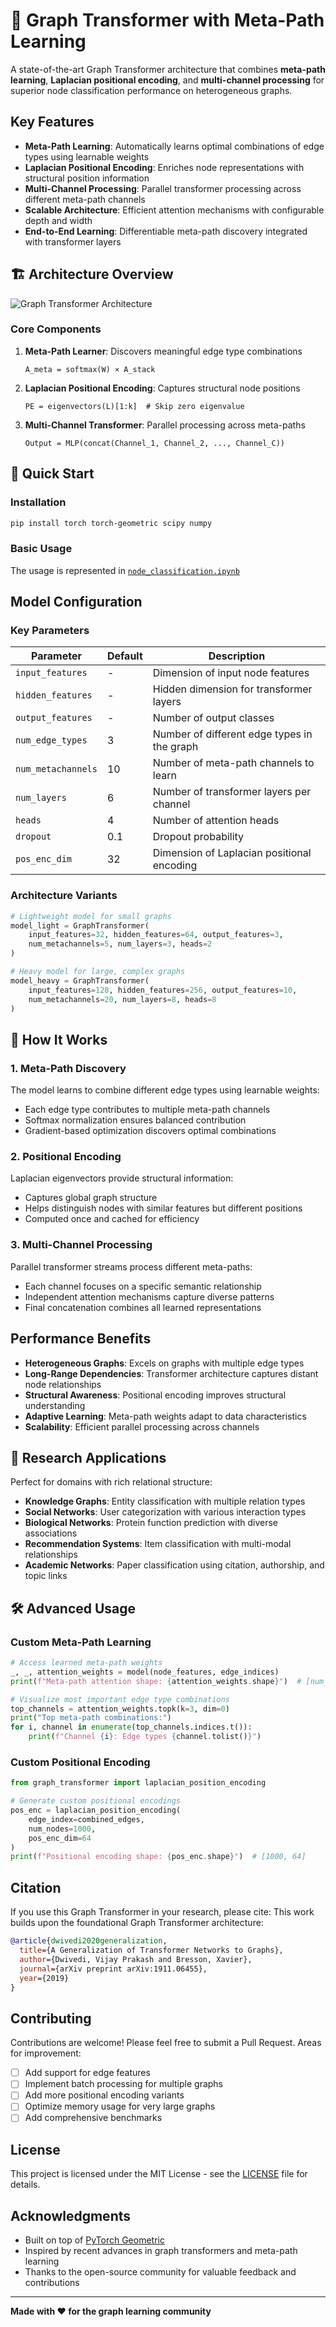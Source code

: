# 🚀 Graph Transformer with Meta-Path Learning

<!-- [![Python](https://img.shields.io/badge/Python-3.7%2B-blue)](https://www.python.org/downloads/)
[![PyTorch](https://img.shields.io/badge/PyTorch-1.9%2B-red)](https://pytorch.org/)
[![PyTorch Geometric](https://img.shields.io/badge/PyTorch%20Geometric-2.0%2B-orange)](https://pytorch-geometric.readthedocs.io/)
[![License](https://img.shields.io/badge/License-MIT-green)](LICENSE) -->

A state-of-the-art Graph Transformer architecture that combines **meta-path learning**, **Laplacian positional encoding**, and **multi-channel processing** for superior node classification performance on heterogeneous graphs.

## Key Features

- **Meta-Path Learning**: Automatically learns optimal combinations of edge types using learnable weights
- **Laplacian Positional Encoding**: Enriches node representations with structural position information
- **Multi-Channel Processing**: Parallel transformer processing across different meta-path channels
- **Scalable Architecture**: Efficient attention mechanisms with configurable depth and width
- **End-to-End Learning**: Differentiable meta-path discovery integrated with transformer layers

## 🏗️ Architecture Overview

![Graph Transformer Architecture](graph_transformer_diagram.jpg)

### Core Components

1. **Meta-Path Learner**: Discovers meaningful edge type combinations
   ```
   A_meta = softmax(W) × A_stack
   ```

2. **Laplacian Positional Encoding**: Captures structural node positions
   ```
   PE = eigenvectors(L)[1:k]  # Skip zero eigenvalue
   ```

3. **Multi-Channel Transformer**: Parallel processing across meta-paths
   ```
   Output = MLP(concat(Channel_1, Channel_2, ..., Channel_C))
   ```

## 🚀 Quick Start

### Installation

```bash
pip install torch torch-geometric scipy numpy
```

### Basic Usage
The usage is represented in [`node_classification.ipynb`](./node_classification.ipynb)


## Model Configuration

### Key Parameters

| Parameter | Default | Description |
|-----------|---------|-------------|
| `input_features` | - | Dimension of input node features |
| `hidden_features` | - | Hidden dimension for transformer layers |
| `output_features` | - | Number of output classes |
| `num_edge_types` | 3 | Number of different edge types in the graph |
| `num_metachannels` | 10 | Number of meta-path channels to learn |
| `num_layers` | 6 | Number of transformer layers per channel |
| `heads` | 4 | Number of attention heads |
| `dropout` | 0.1 | Dropout probability |
| `pos_enc_dim` | 32 | Dimension of Laplacian positional encoding |

### Architecture Variants

```python
# Lightweight model for small graphs
model_light = GraphTransformer(
    input_features=32, hidden_features=64, output_features=3,
    num_metachannels=5, num_layers=3, heads=2
)

# Heavy model for large, complex graphs
model_heavy = GraphTransformer(
    input_features=128, hidden_features=256, output_features=10,
    num_metachannels=20, num_layers=8, heads=8
)
```

## 🧠 How It Works

### 1. Meta-Path Discovery
The model learns to combine different edge types using learnable weights:
- Each edge type contributes to multiple meta-path channels
- Softmax normalization ensures balanced contribution
- Gradient-based optimization discovers optimal combinations

### 2. Positional Encoding
Laplacian eigenvectors provide structural information:
- Captures global graph structure
- Helps distinguish nodes with similar features but different positions
- Computed once and cached for efficiency

### 3. Multi-Channel Processing
Parallel transformer streams process different meta-paths:
- Each channel focuses on a specific semantic relationship
- Independent attention mechanisms capture diverse patterns
- Final concatenation combines all learned representations

## Performance Benefits

- **Heterogeneous Graphs**: Excels on graphs with multiple edge types
- **Long-Range Dependencies**: Transformer architecture captures distant node relationships  
- **Structural Awareness**: Positional encoding improves structural understanding
- **Adaptive Learning**: Meta-path weights adapt to data characteristics
- **Scalability**: Efficient parallel processing across channels

## 🔬 Research Applications

Perfect for domains with rich relational structure:
- **Knowledge Graphs**: Entity classification with multiple relation types
- **Social Networks**: User categorization with various interaction types
- **Biological Networks**: Protein function prediction with diverse associations
- **Recommendation Systems**: Item classification with multi-modal relationships
- **Academic Networks**: Paper classification using citation, authorship, and topic links

## 🛠️ Advanced Usage

### Custom Meta-Path Learning

```python
# Access learned meta-path weights
_, _, attention_weights = model(node_features, edge_indices)
print(f"Meta-path attention shape: {attention_weights.shape}")  # [num_channels, num_edge_types]

# Visualize most important edge type combinations
top_channels = attention_weights.topk(k=3, dim=0)
print("Top meta-path combinations:")
for i, channel in enumerate(top_channels.indices.t()):
    print(f"Channel {i}: Edge types {channel.tolist()}")
```

### Custom Positional Encoding

```python
from graph_transformer import laplacian_position_encoding

# Generate custom positional encodings
pos_enc = laplacian_position_encoding(
    edge_index=combined_edges, 
    num_nodes=1000, 
    pos_enc_dim=64
)
print(f"Positional encoding shape: {pos_enc.shape}")  # [1000, 64]
```

## Citation

If you use this Graph Transformer in your research, please cite:
This work builds upon the foundational Graph Transformer architecture:

```bibtex
@article{dwivedi2020generalization,
  title={A Generalization of Transformer Networks to Graphs},
  author={Dwivedi, Vijay Prakash and Bresson, Xavier},
  journal={arXiv preprint arXiv:1911.06455},
  year={2019}
}
```

## Contributing

Contributions are welcome! Please feel free to submit a Pull Request. Areas for improvement:

- [ ] Add support for edge features
- [ ] Implement batch processing for multiple graphs
- [ ] Add more positional encoding variants
- [ ] Optimize memory usage for very large graphs
- [ ] Add comprehensive benchmarks

## License

This project is licensed under the MIT License - see the [LICENSE](LICENSE) file for details.

## Acknowledgments

- Built on top of [PyTorch Geometric](https://pytorch-geometric.readthedocs.io/)
- Inspired by recent advances in graph transformers and meta-path learning
- Thanks to the open-source community for valuable feedback and contributions

---

**Made with ❤️ for the graph learning community**